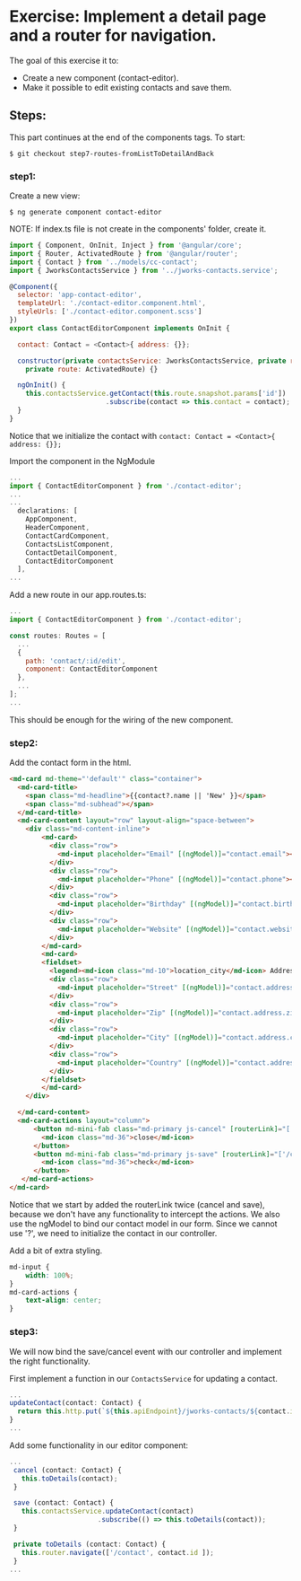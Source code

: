 # Exercise: Implement a detail page and a router for navigation.

The goal of this exercise it to:
* Create a new component (contact-editor).
* Make it possible to edit existing contacts and save them.

## Steps:

This part continues at the end of the components tags. To start:
```
$ git checkout step7-routes-fromListToDetailAndBack
```

### step1:
Create a new view:
```
$ ng generate component contact-editor
```

NOTE: If index.ts file is not create in the components' folder, create it.

```javascript
import { Component, OnInit, Inject } from '@angular/core';
import { Router, ActivatedRoute } from '@angular/router';
import { Contact } from '../models/cc-contact';
import { JworksContactsService } from '../jworks-contacts.service';

@Component({
  selector: 'app-contact-editor',
  templateUrl: './contact-editor.component.html',
  styleUrls: ['./contact-editor.component.scss']
})
export class ContactEditorComponent implements OnInit {

  contact: Contact = <Contact>{ address: {}};

  constructor(private contactsService: JworksContactsService, private router: Router,
    private route: ActivatedRoute) {}

  ngOnInit() {
    this.contactsService.getContact(this.route.snapshot.params['id'])
                        .subscribe(contact => this.contact = contact);
  }
}
```
Notice that we initialize the contact with `contact: Contact = <Contact>{ address: {}};`


Import the component in the NgModule
```javascript
...
import { ContactEditorComponent } from './contact-editor';
...
...
  declarations: [
    AppComponent,
    HeaderComponent,
    ContactCardComponent,
    ContactsListComponent,
    ContactDetailComponent,
    ContactEditorComponent
  ],
...
```

Add a new route in our app.routes.ts:
```javascript
...
import { ContactEditorComponent } from './contact-editor';

const routes: Routes = [
  ...
  {
    path: 'contact/:id/edit',
    component: ContactEditorComponent
  },
  ...
];
...
```

This should be enough for the wiring of the new component.

### step2:
Add the contact form in the html.

```html
<md-card md-theme="'default'" class="container">
  <md-card-title>
    <span class="md-headline">{{contact?.name || 'New' }}</span>
    <span class="md-subhead"></span>  
  </md-card-title>
  <md-card-content layout="row" layout-align="space-between">
    <div class="md-content-inline">
        <md-card>
          <div class="row">
            <md-input placeholder="Email" [(ngModel)]="contact.email"></md-input>  
          </div>
          <div class="row">
            <md-input placeholder="Phone" [(ngModel)]="contact.phone"></md-input>
          </div>
          <div class="row">
            <md-input placeholder="Birthday" [(ngModel)]="contact.birthday"></md-input>
          </div>
          <div class="row">
            <md-input placeholder="Website" [(ngModel)]="contact.website"></md-input>
          </div>
        </md-card>
        <md-card>
        <fieldset>
          <legend><md-icon class="md-10">location_city</md-icon> Address</legend>
          <div class="row">
            <md-input placeholder="Street" [(ngModel)]="contact.address.street"></md-input>
          </div>
          <div class="row">
            <md-input placeholder="Zip" [(ngModel)]="contact.address.zip"></md-input>
          </div>
          <div class="row">
            <md-input placeholder="City" [(ngModel)]="contact.address.city"></md-input>
          </div>
          <div class="row">
            <md-input placeholder="Country" [(ngModel)]="contact.address.country"></md-input>
          </div>
        </fieldset>
        </md-card>
    </div>

  </md-card-content>
  <md-card-actions layout="column">
      <button md-mini-fab class="md-primary js-cancel" [routerLink]="['/contact', contact.id]" title="back">
        <md-icon class="md-36">close</md-icon>
      </button>
      <button md-mini-fab class="md-primary js-save" [routerLink]="['/contact', contact.id]" title="back">
        <md-icon class="md-36">check</md-icon>
      </button>
   </md-card-actions>
</md-card>
```
Notice that we start by added the routerLink twice (cancel and save), because we don't have any functionality to intercept the actions.
We also use the ngModel to bind our contact model in our form.
Since we cannot use '?', we need to initialize the contact in our controller.

Add a bit of extra styling.
```scss
md-input {
    width: 100%;
}
md-card-actions {
    text-align: center;
}
```

### step3:
We will now bind the save/cancel event with our controller and implement the right functionality.

First implement a function in our `ContactsService` for updating a contact.
```javascript
...
updateContact(contact: Contact) {
  return this.http.put(`${this.apiEndpoint}/jworks-contacts/${contact.id}`, contact);
}
...
```

Add some functionality in our editor component:
```javascript
...
 cancel (contact: Contact) {
   this.toDetails(contact);
 }

 save (contact: Contact) {
   this.contactsService.updateContact(contact)
                      .subscribe(() => this.toDetails(contact));
 }

 private toDetails (contact: Contact) {
   this.router.navigate(['/contact', contact.id ]);
 }
...
```

